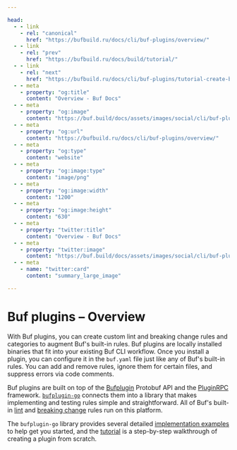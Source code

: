 ```yaml
---

head:
  - - link
    - rel: "canonical"
      href: "https://bufbuild.ru/docs/cli/buf-plugins/overview/"
  - - link
    - rel: "prev"
      href: "https://bufbuild.ru/docs/build/tutorial/"
  - - link
    - rel: "next"
      href: "https://bufbuild.ru/docs/cli/buf-plugins/tutorial-create-buf-plugin/"
  - - meta
    - property: "og:title"
      content: "Overview - Buf Docs"
  - - meta
    - property: "og:image"
      content: "https://buf.build/docs/assets/images/social/cli/buf-plugins/overview.png"
  - - meta
    - property: "og:url"
      content: "https://bufbuild.ru/docs/cli/buf-plugins/overview/"
  - - meta
    - property: "og:type"
      content: "website"
  - - meta
    - property: "og:image:type"
      content: "image/png"
  - - meta
    - property: "og:image:width"
      content: "1200"
  - - meta
    - property: "og:image:height"
      content: "630"
  - - meta
    - property: "twitter:title"
      content: "Overview - Buf Docs"
  - - meta
    - property: "twitter:image"
      content: "https://buf.build/docs/assets/images/social/cli/buf-plugins/overview.png"
  - - meta
    - name: "twitter:card"
      content: "summary_large_image"

---
```


# Buf plugins – Overview

With Buf plugins, you can create custom lint and breaking change rules and categories to augment Buf's built-in rules. Buf plugins are locally installed binaries that fit into your existing Buf CLI workflow. Once you install a plugin, you can configure it in the `buf.yaml` file just like any of Buf's built-in rules. You can add and remove rules, ignore them for certain files, and suppress errors via code comments.

Buf plugins are built on top of the [Bufplugin](https://github.com/bufbuild/bufplugin) Protobuf API and the [PluginRPC](https://github.com/pluginrpc) framework. [`bufplugin-go`](https://github.com/bufbuild/bufplugin-go) connects them into a library that makes implementing and testing rules simple and straightforward. All of Buf's built-in [lint](../../../lint/rules/) and [breaking change](../../../breaking/rules/) rules run on this platform.

The `bufplugin-go` library provides several detailed [implementation examples](https://github.com/bufbuild/bufplugin-go?tab=readme-ov-file#examples) to help get you started, and the [tutorial](../tutorial-create-buf-plugin/) is a step-by-step walkthrough of creating a plugin from scratch.
